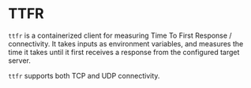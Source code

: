 # TTFR

`ttfr` is a containerized client for measuring Time To First Response / connectivity.
It takes inputs as environment variables, and measures the time it takes until
it first receives a response from the configured target server.

`ttfr` supports both TCP and UDP connectivity.
